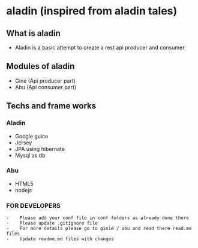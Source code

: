 # aladin (inspired from aladin tales)

## What is aladin
-  Aladin is a basic attempt to create a rest api producer and consumer

## Modules of aladin
- Gine (Api producer part)
- Abu  (Api consumer part)

## Techs and frame works
### Aladin
 -  Google guice
 -  Jersey
 -  JPA using hibernate
 -  Mysql as db

### Abu
 - HTML5
 - nodejs
 
 
### FOR DEVELOPERS
    -    Please add your conf file in conf folders as already done there
    -    Please update .gitignore file
    -    For more details please go to ginie / abu and read there read.me files
    -    Update readme.md files with changes      

